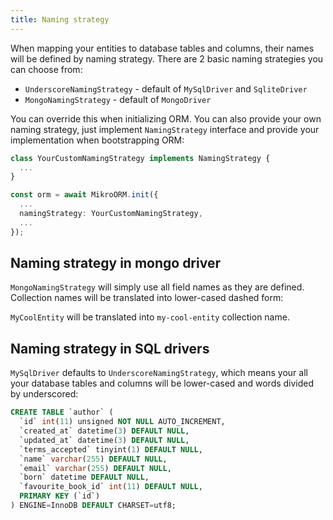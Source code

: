 ```yaml
---
title: Naming strategy
---
```


When mapping your entities to database tables and columns, their names will be defined by naming strategy. There are 2 basic naming strategies you can choose from:

- `UnderscoreNamingStrategy` - default of `MySqlDriver` and `SqliteDriver`
- `MongoNamingStrategy` - default of `MongoDriver`

You can override this when initializing ORM. You can also provide your own naming strategy, just implement `NamingStrategy` interface and provide your implementation when bootstrapping ORM:

```typescript
class YourCustomNamingStrategy implements NamingStrategy {
  ...
}

const orm = await MikroORM.init({
  ...
  namingStrategy: YourCustomNamingStrategy,
  ...
});
```

## Naming strategy in mongo driver

`MongoNamingStrategy` will simply use all field names as they are defined. Collection names will be translated into lower-cased dashed form:

`MyCoolEntity` will be translated into `my-cool-entity` collection name.

## Naming strategy in SQL drivers

`MySqlDriver` defaults to `UnderscoreNamingStrategy`, which means your all your database tables and columns will be lower-cased and words divided by underscored:

```sql
CREATE TABLE `author` (
  `id` int(11) unsigned NOT NULL AUTO_INCREMENT,
  `created_at` datetime(3) DEFAULT NULL,
  `updated_at` datetime(3) DEFAULT NULL,
  `terms_accepted` tinyint(1) DEFAULT NULL,
  `name` varchar(255) DEFAULT NULL,
  `email` varchar(255) DEFAULT NULL,
  `born` datetime DEFAULT NULL,
  `favourite_book_id` int(11) DEFAULT NULL,
  PRIMARY KEY (`id`)
) ENGINE=InnoDB DEFAULT CHARSET=utf8;
```
